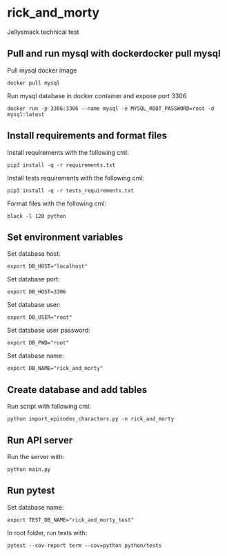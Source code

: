 # rick_and_morty
Jellysmack technical test

## Pull and run mysql with dockerdocker pull mysql

Pull mysql docker image
```commandline
docker pull mysql
```

Run mysql database in docker container and expose port 3306
```commandline
docker run -p 3306:3306 --name mysql -e MYSQL_ROOT_PASSWORD=root -d mysql:latest
```

## Install requirements and format files
Install requirements with the following cml:
```commandline
pip3 install -q -r requirements.txt
```
Install tests requirements with the following cml:
```commandline
pip3 install -q -r tests_requirements.txt
```
Format files with the following cml:
```commandline
black -l 120 python
```

## Set environment variables
Set database host:
```commandline
export DB_HOST="localhost"
```
Set database port:
```commandline
export DB_HOST=3306
```
Set database user:
```commandline
export DB_USER="root"
```
Set database user password:
```commandline
export DB_PWD="root"
```
Set database name:
```commandline
export DB_NAME="rick_and_morty"
```

## Create database and add tables
Run script with following cml:
```commandline
python import_episodes_characters.py -n rick_and_morty
```

## Run API server
Run the server with:
```commandline
python main.py
```

## Run pytest
Set database name:
```commandline
export TEST_DB_NAME="rick_and_morty_test"
```
In root folder, run tests with:
```commandline
pytest --cov-report term --cov=python python/tests
```
